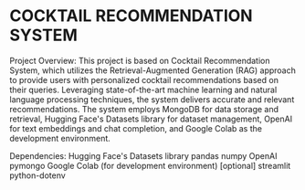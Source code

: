 # COCKTAIL RECOMMENDATION SYSTEM
Project Overview:
This project is based on Cocktail Recommendation System, which utilizes the Retrieval-Augmented Generation (RAG) approach to provide users with personalized cocktail recommendations based on their queries. Leveraging state-of-the-art machine learning and natural language processing techniques, the system delivers accurate and relevant recommendations. The system employs MongoDB for data storage and retrieval, Hugging Face's Datasets library for dataset management, OpenAI for text embeddings and chat completion, and Google Colab as the development environment.

Dependencies:
Hugging Face's Datasets library
pandas
numpy
OpenAI
pymongo
Google Colab (for development environment) [optional]
streamlit
python-dotenv

